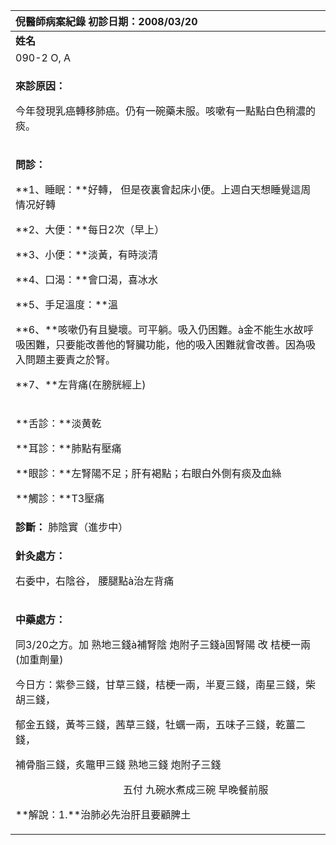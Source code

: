 ﻿|**倪醫師病案紀錄**     初診日期：2008/03/20|
| :- |
|**姓名**|**性別：**|**年齡及體型**|**來診日期：**|
|090-2 O, A|女|68歲，稍胖|2008/04/2|
|<p>**來診原因：**</p><p>今年發現乳癌轉移肺癌。仍有一碗藥未服。咳嗽有一點點白色稍濃的痰。</p>|
|<p>**問診：**</p><p>**1、睡眠：**好轉， 但是夜裏會起床小便。上週白天想睡覺這周情况好轉</p><p>**2、大便：**每日2次（早上）</p><p>**3、小便：**淡黃，有時淡清</p><p>**4、口渴：**會口渴，喜冰水</p><p>**5、手足溫度：**溫</p><p>**6、**咳嗽仍有且變壞。可平躺。吸入仍困難。à金不能生水故呼吸困難，只要能改善他的腎臟功能，他的吸入困難就會改善。因為吸入問題主要責之於腎。</p><p>**7、**左背痛(在膀胱經上)</p>|
|<p>**舌診：**淡黄乾</p><p>**耳診：**肺點有壓痛</p><p>**眼診：**左腎陽不足；肝有褐點；右眼白外側有痰及血絲</p><p>**觸診：**T3壓痛</p>|
|**診斷：** 肺陰實（進步中）|
|<p>**針灸處方：** </p><p>右委中，右陰谷， 腰腿點à治左背痛</p>|
|<p>**中藥處方：** </p><p>同3/20之方。加 熟地三錢à補腎陰   炮附子三錢à固腎陽  改 桔梗一兩(加重劑量)</p><p></p><p>今日方：紫參三錢，甘草三錢，桔梗一兩，半夏三錢，南星三錢，柴胡三錢，</p><p>郁金五錢，黃芩三錢，茜草三錢，牡蠣一兩，五味子三錢，乾薑二錢，</p><p>補骨脂三錢，炙鼈甲三錢 熟地三錢  炮附子三錢</p><p>`                     `五付  九碗水煮成三碗  早晚餐前服</p><p>**解說：1.**治肺必先治肝且要顧脾土</p>|

